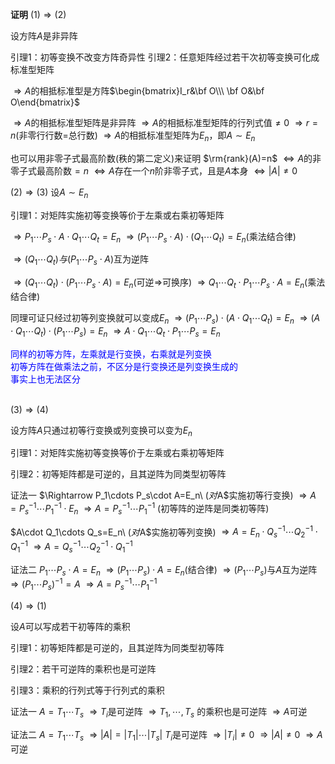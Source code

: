 **证明**
$(1)\Rightarrow(2)$

设方阵$A$是非异阵

引理1：初等变换不改变方阵奇异性
引理2：任意矩阵经过若干次初等变换可化成标准型矩阵

$\Rightarrow A$的相抵标准型是方阵$\begin{bmatrix}I_r&\bf O\\\ \bf O&\bf O\end{bmatrix}$

$\Rightarrow A$的相抵标准型矩阵是非异阵
$\Rightarrow A$的相抵标准型矩阵的行列式值$\neq0$
$\Rightarrow r=n$(非零行行数=总行数)
$\Rightarrow A$的相抵标准型矩阵为$E_n$，即$A\sim E_n$

也可以用非零子式最高阶数(秩的第二定义)来证明
$\rm{rank}(A)=n$
$\Leftrightarrow A$的非零子式最高阶数$=n$
$\Leftrightarrow A$存在一个$n$阶非零子式，且是$A$本身
$\Leftrightarrow |A|\neq0$

$(2)\Rightarrow(3)$
设$A\sim E_n$

引理1：对矩阵实施初等变换等价于左乘或右乘初等矩阵

$\Rightarrow P_1\cdots P_s\cdot A\cdot Q_1\cdots Q_t=E_n$
$\Rightarrow(P_1\cdots P_s\cdot A)\cdot (Q_1\cdots Q_t)=E_n$(乘法结合律)

$\Rightarrow(Q_1\cdots Q_t)与
(P_1\cdots P_s\cdot A)$互为逆阵

$\Rightarrow(Q_1\cdots Q_t)\cdot(P_1\cdots P_s\cdot A) =E_n$(可逆$\Rightarrow$可换序)
$\Rightarrow Q_1\cdots Q_t \cdot P_1\cdots P_s\cdot A=E_n$(乘法结合律)

同理可证只经过初等列变换就可以变成$E_n$
$\Rightarrow(P_1\cdots P_s)\cdot(A\cdot Q_1\cdots Q_t)=E_n$
$\Rightarrow(A\cdot Q_1\cdots Q_t)\cdot(P_1\cdots P_s)=E_n$
$\Rightarrow A\cdot Q_1\cdots Q_t\cdot P_1\cdots P_s=E_n$

<font color=blue>
同样的初等方阵，左乘就是行变换，右乘就是列变换<div>
初等方阵在做乘法之前，不区分是行变换还是列变换生成的<div>
事实上也无法区分</font><br/><br/>

$(3)\Rightarrow(4)$

设方阵$A$只通过初等行变换或列变换可以变为$E_n$

引理1：对矩阵实施初等变换等价于左乘或右乘初等矩阵

引理2：初等矩阵都是可逆的，且其逆阵为同类型初等阵

证法一
$\Rightarrow P_1\cdots P_s\cdot A=E_n\ $(对$A$实施初等行变换)
$\Rightarrow A=P_s^{-1}\cdots P_1^{-1}\cdot E_n$
$\Rightarrow A=P_s^{-1}\cdots P_1^{-1}$
(初等阵的逆阵是同类初等阵)

$A\cdot Q_1\cdots Q_s=E_n\ $(对$A$实施初等列变换)
$\Rightarrow A=E_n\cdot Q_s^{-1}
\cdots Q_2^{-1}\cdot Q_1^{-1}$
$\Rightarrow A=Q_s^{-1}
\cdots Q_2^{-1}\cdot Q_1^{-1}$

证法二
$P_1\cdots P_s\cdot A=E_n$
$\Rightarrow(P_1\cdots P_s)\cdot A=E_n$(结合律)
$\Rightarrow(P_1\cdots P_s)$与$A$互为逆阵
$\Rightarrow (P_1\cdots P_s)^{-1}=A$
$\Rightarrow A=P_s^{-1}\cdots P_1^{-1}$

$(4)\Rightarrow(1)$

设$A$可以写成若干初等阵的乘积

引理1：初等矩阵都是可逆的，且其逆阵为同类型初等阵

引理2：若干可逆阵的乘积也是可逆阵

引理3：乘积的行列式等于行列式的乘积

证法一
$A=T_1\cdots T_s$
$\Rightarrow T_i$是可逆阵
$\Rightarrow T_1,\cdots,T_s$ 的乘积也是可逆阵
$\Rightarrow A$可逆

证法二
$A=T_1\cdots T_s$
$\Rightarrow|A|=|T_1|\cdots |T_s|$
$T_i$是可逆阵
$\Rightarrow |T_i|\neq0$
$\Rightarrow |A|\neq0$
$\Rightarrow A$可逆
